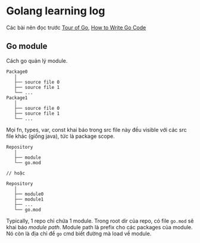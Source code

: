 # Golang learning log

Các bài nên đọc trước [Tour of Go][1], [How to Write Go Code][2]

## Go module

Cách go quản lý module.

```
Package0
   │
   ├── source file 0
   ├── source file 1
   └── ...
Package1
   │
   ├── source file 0
   ├── source file 1
   └── ...
```

Mọi fn, types, var, const khai báo trong src file này đều visible với các src file khác (giống java), tức là package scope.

```
Repository
   │
   ├── module
   └── go.mod

// hoặc

Repository
   │
   ├── module0
   ├── module1
   ├── ...
   └── go.mod
```

Typically, 1 repo chỉ chứa 1 module. Trong root dir của repo, có file `go.mod` sẽ khai báo _module path_. Module path là prefix cho các packages của module. Nó còn là địa chỉ để `go` cmd biết đường mà load về module.

[1]: https://tour.golang.org/
[2]: https://golang.org/doc/code.html
